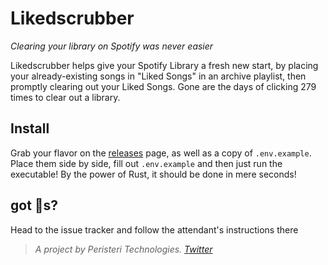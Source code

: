 # Likedscrubber

_Clearing your library on Spotify was never easier_

Likedscrubber helps give your Spotify Library a fresh new start, by placing your already-existing songs in "Liked Songs" in an archive playlist, then promptly clearing out your Liked Songs. Gone are the days of clicking 279 times to clear out a library.

## Install

Grab your flavor on the [releases](https://github.com/cfanoulis/likedscrubber/releases) page, as well as a copy of `.env.example`. Place them side by side, fill out `.env.example` and then just run the executable! By the power of Rust, it should be done in mere seconds!

## got 🐛s?

Head to the issue tracker and follow the attendant's instructions there

> _A project by Peristeri Technologies. [Twitter](https://twitter.com/cfanoulis)_

